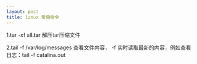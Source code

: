 ```yaml
---
layout: post
title: linux 常用命令
---
```


1.tar -xf all.tar 解压tar压缩文件

2.tail -f /var/log/messages  查看文件内容， -f 实时读取最新的内容，例如查看日志：tail -f catalina.out
